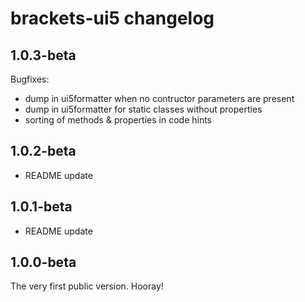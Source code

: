 # brackets-ui5 changelog

## 1.0.3-beta
Bugfixes:
- dump in ui5formatter when no contructor parameters are present
- dump in ui5formatter for static classes without properties
- sorting of methods & properties in code hints

## 1.0.2-beta
- README update

## 1.0.1-beta
- README update

## 1.0.0-beta
The very first public version. Hooray!